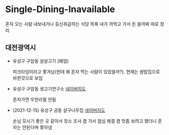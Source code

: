 # Single-Dining-Inavailable

혼자 오는 사람 내보내거나 등신취급하는 식당 목록 내가 까먹고 가서 돈 쓸까봐 따로 정리

## 대전광역시

* 유성구 구암동 살살고기 (폐업)
 
  피크타임이라고 쫓겨남(헌데 왜 혼자 먹는 사람이 있었을까?), 현재는 쌈밥집으로 바뀐것으로 보임
  
* 유성구 구암동 생고기연구소 [네이버지도](https://map.naver.com/v5/entry/place/1339629452?c=14175203.7787946,4349297.2227130,16,0,0,0,dha&placePath=%2Fhome%3Fentry=plt)
  
  혼자가면 무한리필 안됨
  
* (2021-12-15) 유성구 궁동 살구나무집 [네이버지도](https://map.naver.com/v5/search/%EC%82%B4%EA%B5%AC%EB%82%98%EB%AC%B4%EC%A7%91/place/1495831029?placePath=%3Fentry%253Dpll&c=14175789.9538373,4350352.9136993,17,0,0,0,dh)

  손님 모시기 좋은 곳 같아서 장소 조사 겸 가서 점심 해결 겸 맛좀 보려고 했더니 혼자는 안된다며 쫓아냄
